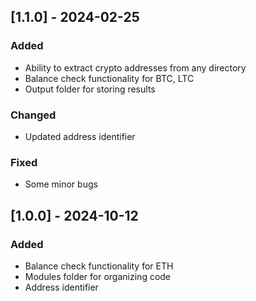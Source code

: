 ## [1.1.0] - 2024-02-25

### Added
- Ability to extract crypto addresses from any directory
- Balance check functionality for BTC, LTC
- Output folder for storing results

### Changed
- Updated address identifier

### Fixed
- Some minor bugs

## [1.0.0] - 2024-10-12

### Added
- Balance check functionality for ETH
- Modules folder for organizing code
- Address identifier